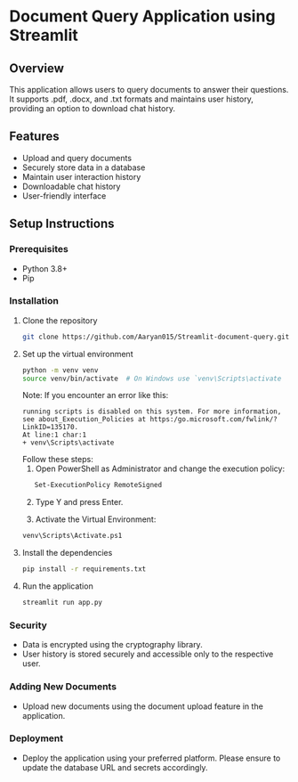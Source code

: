 # Document Query Application using Streamlit

## Overview
This application allows users to query documents to answer their questions. It supports .pdf, .docx, and .txt formats and maintains user history, providing an option to download chat history.

## Features
- Upload and query documents
- Securely store data in a database
- Maintain user interaction history
- Downloadable chat history
- User-friendly interface

## Setup Instructions

### Prerequisites
- Python 3.8+
- Pip

### Installation
1. Clone the repository
   ```sh
   git clone https://github.com/Aaryan015/Streamlit-document-query.git

2. Set up the virtual environment
   ```sh
   python -m venv venv
   source venv/bin/activate  # On Windows use `venv\Scripts\activate
   ```
   Note: If you encounter an error like this:
   ```
   running scripts is disabled on this system. For more information, see about_Execution_Policies at https:/go.microsoft.com/fwlink/?LinkID=135170.
   At line:1 char:1
   + venv\Scripts\activate
   ```
   Follow these steps:
   1. Open PowerShell as Administrator and change the execution policy:
   ```sh
      Set-ExecutionPolicy RemoteSigned
   ```
   2. Type Y and press Enter.

   3. Activate the Virtual Environment:
   ```sh
   venv\Scripts\Activate.ps1
   
3. Install the dependencies
   ```sh
   pip install -r requirements.txt

4. Run the application
   ```sh
   streamlit run app.py

### Security
- Data is encrypted using the cryptography library.
- User history is stored securely and accessible only to the respective user.

### Adding New Documents
- Upload new documents using the document upload feature in the application.

### Deployment
- Deploy the application using your preferred platform. Please ensure to update the database URL and secrets accordingly.
